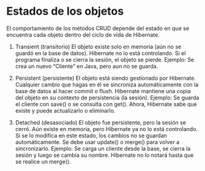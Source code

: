 # Estados de los objetos

El comportamiento de los métodos CRUD depende del estado en que se encuentra cada objeto dentro del ciclo de vida de Hibernate.

1. Transient (transitorio)
    El objeto existe solo en memoria (aún no se guardó en la base de datos).
    Hibernate no lo está controlando.
    Si el programa finaliza o se cierra la sesión, el objeto se pierde.
    Ejemplo: Se crea un nuevo “Cliente” en Java, pero aun no se guarda.

2. Persistent (persistente)
    El objeto está siendo gestionado por Hibernate.
    Cualquier cambio que hagas en él se sincroniza automáticamente con la base de datos al hacer commit o flush.
    Hibernate mantiene una copia del objeto en su contexto de persistencia (la sesión).
    Ejemplo: Se guarda el cliente con save() o se consulta con get(). Ahora, Hibernate sabe que existe y puede actualizarlo o eliminarlo.

3. Detached (desasociado)
    El objeto fue persistente, pero la sesión se cerró.
    Aún existe en memoria, pero Hibernate ya no lo está controlando.
    Si se lo modifica  en este estado, los cambios no se guardan automáticamente. Se debe usar update() o merge() para volver a sincronizarlo.
    Ejemplo: Se carga un cliente desde la base, se cierra la sesión y luego se cambia su nombre. Hibernate no lo notará hasta que se realice un merge().
